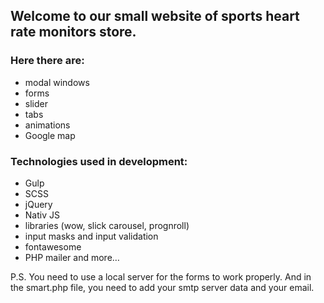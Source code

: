 ## Welcome to our small website of sports heart rate monitors store.

### Here there are:
- modal windows
- forms
- slider
- tabs
- animations
- Google map

### Technologies used in development:

- Gulp
- SCSS
- jQuery
- Nativ JS
- libraries (wow, slick carousel, prognroll)
- input masks and input validation
- fontawesome
- PHP mailer
and more…

P.S. You need to use a local server for the forms to work properly. And in the smart.php file, you need to add your smtp server data and your email.
